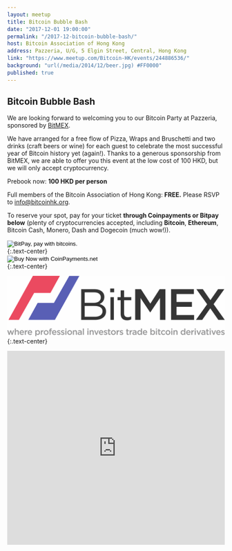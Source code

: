 ```yaml
---
layout: meetup
title: Bitcoin Bubble Bash
date: "2017-12-01 19:00:00"
permalink: "/2017-12-bitcoin-bubble-bash/"
host: Bitcoin Association of Hong Kong
address: Pazzeria, U/G, 5 Elgin Street, Central, Hong Kong
link: "https://www.meetup.com/Bitcoin-HK/events/244886536/"
background: "url(/media/2014/12/beer.jpg) #FF0000"
published: true
---
```


## Bitcoin Bubble Bash

We are looking forward to welcoming you to our Bitcoin Party at Pazzeria, sponsored by [BitMEX](https://www.bitmex.com/). 

We have arranged for a free flow of Pizza, Wraps and Bruschetti and two drinks (craft beers or wine) for each guest to celebrate  the most successful year of Bitcoin history yet (again!). Thanks to a generous sponsorship from BitMEX, we are able to offer you this event at the low cost of 100 HKD, but we will only accept cryptocurrency.

Prebook now: **100 HKD per person**

Full members of the Bitcoin Association of Hong Kong: **FREE.** Please RSVP to [info@bitcoinhk.org](mailto:info@bitcoinhk.org).

To reserve your spot, pay for your ticket **through Coinpayments or Bitpay below** (plenty of cryptocurrencies accepted, including **Bitcoin**, **Ethereum**, Bitcoin Cash, Monero, Dash and Dogecoin (much wow!)).  

<form action="https://bitpay.com/checkout" method="post" >
  <input type="hidden" name="action" value="cartAdd" />
  <input type="hidden" name="data" value="XQYmg7bdoLcX6YAQgkubrS" />
  <input type="image" src="https://bitpay.com/img/button1.png" border="0" name="submit" alt="BitPay, pay with bitcoins." >
</form>
{:.text-center}

<form action="https://www.coinpayments.net/index.php" method="post">
	<input type="hidden" name="cmd" value="_pay_simple">
	<input type="hidden" name="reset" value="1">
	<input type="hidden" name="merchant" value="84ffa7d089e5eefdc9ff75f09f948f80">
	<input type="hidden" name="item_name" value="Bitcoin Bubble Bash">
	<input type="hidden" name="item_desc" value="Ticket for Bitcoin Bubble Bash">
	<input type="hidden" name="currency" value="HKD">
	<input type="hidden" name="amountf" value="100.00000000">
	<input type="hidden" name="want_shipping" value="0">
	<input type="hidden" name="success_url" value="https://www.meetup.com/Bitcoin-HK/events/244886536/">
	<input type="hidden" name="cancel_url" value="https://www.meetup.com/Bitcoin-HK/events/244886536/">
	<input type="image" src="https://www.coinpayments.net/images/pub/CP-main-large.png" alt="Buy Now with CoinPayments.net">
</form>
{:.text-center}

[![BitMEX](/media/2016/12/bitmex.png)](https://www.bitmex.com/)
{:.text-center}

<iframe src="https://www.google.com/maps/embed?pb=!1m18!1m12!1m3!1d3691.8666949612693!2d114.15025631559793!3d22.283038949150768!2m3!1f0!2f0!3f0!3m2!1i1024!2i768!4f13.1!3m3!1m2!1s0x3404007b9b5af341%3A0xf564292d59a2cd8d!2sPazzeria+Italian+Brewery!5e0!3m2!1sen!2sjp!4v1509980440163" width="100%" height="450" frameborder="0" style="border:0" allowfullscreen></iframe>
